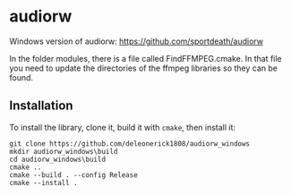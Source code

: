 # audiorw
Windows version of audiorw: https://github.com/sportdeath/audiorw

In the folder modules, there is a file called FindFFMPEG.cmake. In that file you need to update the directories of the ffmpeg libraries so they can be found.
## Installation

To install the library, clone it, build it with ```cmake```, then install it:

    git clone https://github.com/deleonerick1808/audiorw_windows
    mkdir audiorw_windows\build
    cd audiorw_windows\build
    cmake ..
    cmake --build . --config Release
    cmake --install .

